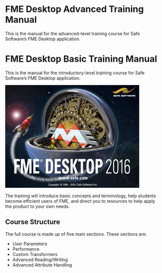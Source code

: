 # FME Desktop Advanced Training Manual #

This is the manual for the advanced-level training course for Safe Software’s FME Desktop application.

<!--This file duplicates a little of the content to follow, but is added here because the content of this file is used for the landing page on GitBook-->

# FME Desktop Basic Training Manual #

This is the manual for the introductory-level training course for Safe Software’s FME Desktop application.

![](./DesktopBasic0Introduction/Images/Img0.0.FMEAboutScreen.png)

The training will introduce basic concepts and terminology, help students become efficient users of FME, and direct you to resources to help apply the product to your own needs.

## Course Structure ##

The full course is made up of five main sections. These sections are:

- User Parameters
- Performance
- Custom Transformers
- Advanced Reading/Writing
- Advanced Attribute Handling
